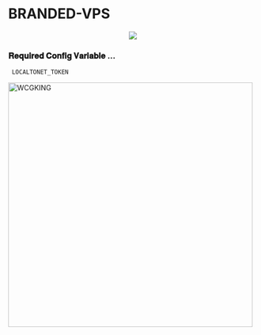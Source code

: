 # BRANDED-VPS

<p align="center"><a href=""><img src="https://te.legra.ph/file/174dd16205416d0934b8d.jpg"></a></p>



### 𝐑𝐞𝐪𝐮𝐢𝐫𝐞𝐝 𝐂𝐨𝐧𝐟𝐢𝐠 𝐕𝐚𝐫𝐢𝐚𝐛𝐥𝐞 ...
``` LOCALTONET_TOKEN```


<p><img width="494" align="center" src="https://github-readme-stats.vercel.app/api/top-langs?username=WCGKING&show_icons=true&locale=en&layout=compact" alt="WCGKING" /></p>


